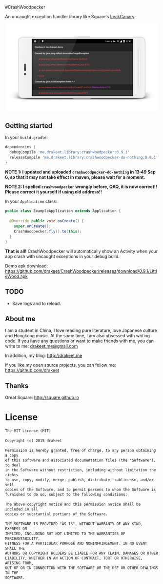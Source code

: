 #CrashWoodpecker

An uncaught exception handler library like Square's [LeakCanary](https://github.com/square/leakcanary).

![screenshot.png](art/s2.png)

## Getting started

In your `build.gradle`:

```gradle
dependencies {
  debugCompile 'me.drakeet.library:crashwoodpecker:0.9.1'
  releaseCompile 'me.drakeet.library:crashwoodpecker-do-nothing:0.9.1'
}
```
**NOTE 1: I updated and uploaded `crashwoodpecker-do-nothing` in 13:49 Sep 6, so that it may not take effect in maven, please wait for a moment.**

**NOTE 2: I spelled `crashwoodpecker` wrongly before, QAQ, it is now correct!! Please correct it yourself if using old address!!**

In your `Application` class:

```java
public class ExampleApplication extends Application {

  @Override public void onCreate() {
    super.onCreate();
    CrashWoodpecker.fly().to(this);
  }
}
```

**That is all!** CrashWoodpecker will automatically show an Activity when your app crash with uncaught exceptions in your debug build.

Demo apk download: https://github.com/drakeet/CrashWoodpecker/releases/download/0.9.1/LittleWood.apk

## TODO

* Save logs and to reload.

## About me

I am a student in China, I love reading pure literature, love Japanese culture and Hongkong music. At the same time, I am also obsessed with writing code. If you have any questions or want to make friends with me, you can write to me: drakeet.me@gmail.com

In addition, my blog: http://drakeet.me

If you like my open source projects, you can follow me: https://github.com/drakeet

## Thanks

Great Square: http://square.github.io

License
============

    The MIT License (MIT)

    Copyright (c) 2015 drakeet

    Permission is hereby granted, free of charge, to any person obtaining a copy
    of this software and associated documentation files (the "Software"), to deal
    in the Software without restriction, including without limitation the rights
    to use, copy, modify, merge, publish, distribute, sublicense, and/or sell
    copies of the Software, and to permit persons to whom the Software is
    furnished to do so, subject to the following conditions:

    The above copyright notice and this permission notice shall be included in all
    copies or substantial portions of the Software.

    THE SOFTWARE IS PROVIDED "AS IS", WITHOUT WARRANTY OF ANY KIND, EXPRESS OR
    IMPLIED, INCLUDING BUT NOT LIMITED TO THE WARRANTIES OF MERCHANTABILITY,
    FITNESS FOR A PARTICULAR PURPOSE AND NONINFRINGEMENT. IN NO EVENT SHALL THE
    AUTHORS OR COPYRIGHT HOLDERS BE LIABLE FOR ANY CLAIM, DAMAGES OR OTHER
    LIABILITY, WHETHER IN AN ACTION OF CONTRACT, TORT OR OTHERWISE, ARISING FROM,
    OUT OF OR IN CONNECTION WITH THE SOFTWARE OR THE USE OR OTHER DEALINGS IN THE
    SOFTWARE.
